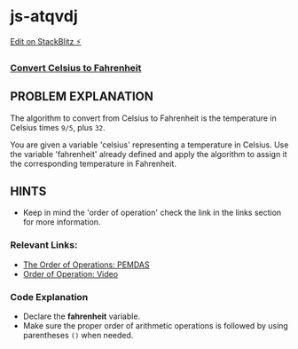# js-atqvdj

[Edit on StackBlitz ⚡️](https://stackblitz.com/edit/js-atqvdj)

### [Convert Celsius to Fahrenheit](https://www.freecodecamp.org/learn/javascript-algorithms-and-data-structures/basic-algorithm-scripting/convert-celsius-to-fahrenheit)

## PROBLEM EXPLANATION
The algorithm to convert from Celsius to Fahrenheit is the temperature in Celsius times `9/5`, plus `32`.

You are given a variable 'celsius' representing a temperature in Celsius.  Use the variable 'fahrenheit' already defined and apply the algorithm to assign it the corresponding temperature in Fahrenheit.

## HINTS
- Keep in mind the 'order of operation' check the link in the links section for more information.

### Relevant Links:
- [The Order of Operations: PEMDAS](http://www.purplemath.com/modules/orderops.htm)
- [Order of Operation: Video](https://www.khanacademy.org/math/pre-algebra/order-of-operations/order_of_operations/v/order-of-operations)

### Code Explanation
- Declare the **fahrenheit** variable.
- Make sure the proper order of arithmetic operations is followed by using parentheses `()` when needed.
